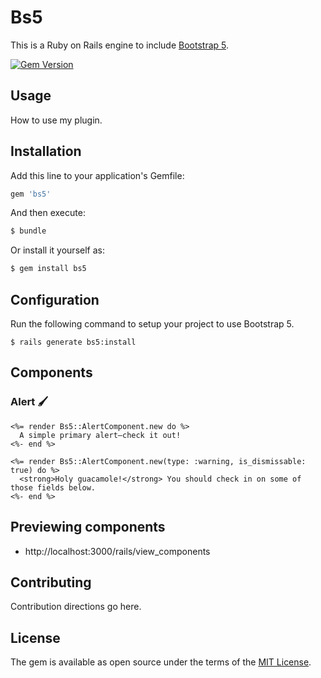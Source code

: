 # Bs5

This is a Ruby on Rails engine to include [Bootstrap 5](https://v5.getbootstrap.com/).

[![Gem Version](https://badge.fury.io/rb/bs5.svg)](https://badge.fury.io/rb/bs5)

## Usage

How to use my plugin.

## Installation

Add this line to your application's Gemfile:

```ruby
gem 'bs5'
```

And then execute:

```bash
$ bundle
```

Or install it yourself as:

```bash
$ gem install bs5
```

## Configuration

Run the following command to setup your project to use Bootstrap 5.

    $ rails generate bs5:install
    
## Components

### Alert 🖌

```
<%= render Bs5::AlertComponent.new do %>
  A simple primary alert—check it out!
<%- end %>
```

```
<%= render Bs5::AlertComponent.new(type: :warning, is_dismissable: true) do %>
  <strong>Holy guacamole!</strong> You should check in on some of those fields below.
<%- end %>
```

## Previewing components

* http://localhost:3000/rails/view_components

## Contributing

Contribution directions go here.

## License

The gem is available as open source under the terms of the [MIT License](https://opensource.org/licenses/MIT).
